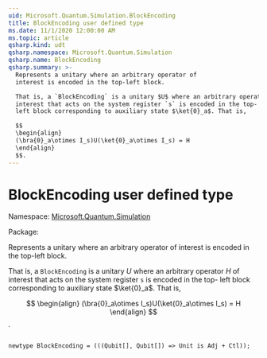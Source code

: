 ```yaml
---
uid: Microsoft.Quantum.Simulation.BlockEncoding
title: BlockEncoding user defined type
ms.date: 11/1/2020 12:00:00 AM
ms.topic: article
qsharp.kind: udt
qsharp.namespace: Microsoft.Quantum.Simulation
qsharp.name: BlockEncoding
qsharp.summary: >-
  Represents a unitary where an arbitrary operator of
  interest is encoded in the top-left block.

  That is, a `BlockEncoding` is a unitary $U$ where an arbitrary operator $H$ of
  interest that acts on the system register `s` is encoded in the top-
  left block corresponding to auxiliary state $\ket{0}_a$. That is,

  $$
  \begin{align}
  (\bra{0}_a\otimes I_s)U(\ket{0}_a\otimes I_s) = H
  \end{align}
  $$.
---
```


# BlockEncoding user defined type

Namespace: [Microsoft.Quantum.Simulation](xref:Microsoft.Quantum.Simulation)

Package: [](https://nuget.org/packages/)


Represents a unitary where an arbitrary operator ofinterest is encoded in the top-left block.That is, a `BlockEncoding` is a unitary $U$ where an arbitrary operator $H$ ofinterest that acts on the system register `s` is encoded in the top-left block corresponding to auxiliary state $\ket{0}_a$. That is,$$\begin{align}(\bra{0}_a\otimes I_s)U(\ket{0}_a\otimes I_s) = H\end{align}$$.

```qsharp

newtype BlockEncoding = (((Qubit[], Qubit[]) => Unit is Adj + Ctl));
```

